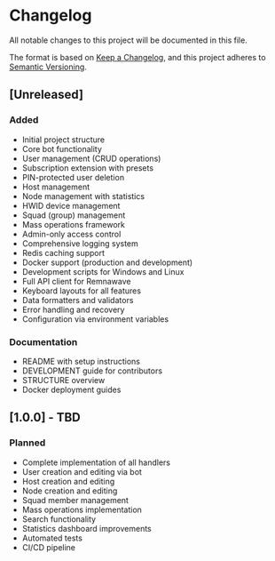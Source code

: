 # Changelog

All notable changes to this project will be documented in this file.

The format is based on [Keep a Changelog](https://keepachangelog.com/en/1.0.0/),
and this project adheres to [Semantic Versioning](https://semver.org/spec/v2.0.0.html).

## [Unreleased]

### Added
- Initial project structure
- Core bot functionality
- User management (CRUD operations)
- Subscription extension with presets
- PIN-protected user deletion
- Host management
- Node management with statistics
- HWID device management
- Squad (group) management
- Mass operations framework
- Admin-only access control
- Comprehensive logging system
- Redis caching support
- Docker support (production and development)
- Development scripts for Windows and Linux
- Full API client for Remnawave
- Keyboard layouts for all features
- Data formatters and validators
- Error handling and recovery
- Configuration via environment variables

### Documentation
- README with setup instructions
- DEVELOPMENT guide for contributors
- STRUCTURE overview
- Docker deployment guides

## [1.0.0] - TBD

### Planned
- Complete implementation of all handlers
- User creation and editing via bot
- Host creation and editing
- Node creation and editing
- Squad member management
- Mass operations implementation
- Search functionality
- Statistics dashboard improvements
- Automated tests
- CI/CD pipeline

